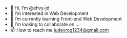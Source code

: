 - 👋 Hi, I’m @ehvy-jd
- 👀 I’m interested in Web Development
- 🌱 I’m currently learning Front-end Web Development
- 💞️ I’m looking to collaborate on ...
- 📫 How to reach me judevrog1234@gmail.com

<!---
ehvy-jd/ehvy-jd is a ✨ special ✨ repository because its `README.md` (this file) appears on your GitHub profile.
You can click the Preview link to take a look at your changes.
--->
